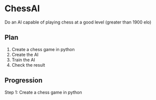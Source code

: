 # ChessAI
Do an AI capable of playing chess at a good level (greater than 1900 elo)

## Plan
1. Create a chess game in python
2. Create the AI
3. Train the AI
4. Check the result

## Progression 
Step 1: Create a chess game in python
